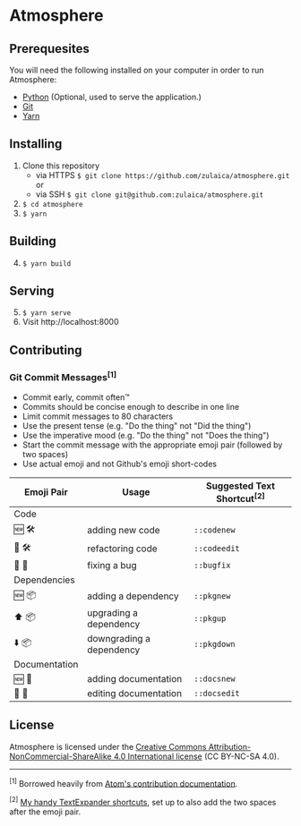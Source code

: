 # Atmosphere

## Prerequesites
You will need the following installed on your computer in order to run
Atmosphere:
* [Python](https://www.python.org) (Optional, used to serve the application.)
* [Git](https://git-scm.com/)
* [Yarn](https://yarnpkg.com/)

## Installing
1. Clone this repository
    - via HTTPS `$ git clone https://github.com/zulaica/atmosphere.git` or
    - via SSH `$ git clone git@github.com:zulaica/atmosphere.git`
2. `$ cd atmosphere`
3. `$ yarn`

## Building
4. `$ yarn build`

## Serving
5. `$ yarn serve`
6. Visit http://localhost:8000

## Contributing

### Git Commit Messages<sup>[1]</sup>
* Commit early, commit often™
* Commits should be concise enough to describe in one line
* Limit commit messages to 80 characters
* Use the present tense (e.g. "Do the thing" not "Did the thing")
* Use the imperative mood (e.g. "Do the thing" not "Does the thing")
* Start the commit message with the appropriate emoji pair (followed by two
  spaces)
* Use actual emoji and not Github's emoji short-codes

Emoji Pair    | Usage                    | Suggested Text Shortcut<sup>[2]</sup>
------------- | ------------------------ | -------------------------------------
Code          |                          |
🆕 🛠          | adding new code          | `::codenew`
🔄 🛠          | refactoring code         | `::codeedit`
💨 🐛          | fixing a bug             | `::bugfix`
Dependencies  |                          |
🆕 📦          | adding a dependency      | `::pkgnew`
⬆️ 📦          | upgrading a dependency   | `::pkgup`
⬇️ 📦          | downgrading a dependency | `::pkgdown`
Documentation |                          |
🆕 📝          | adding documentation     | `::docsnew`
🔄 📝          | editing documentation    | `::docsedit`

## License
Atmosphere is licensed under the [Creative Commons
Attribution-NonCommercial-ShareAlike 4.0 International
license](https://creativecommons.org/licenses/by-nc-sa/4.0/) (CC BY-NC-SA 4.0).

---
<sup>[1]</sup> Borrowed heavily from [Atom's contribution documentation](https://github.com/atom/atom/blob/master/CONTRIBUTING.md#git-commit-messages).

<sup>[2]</sup> [My handy TextExpander shortcuts](https://app.textexpander.com/public/0568f36aa710592f6b6d74abb542c8d0),
set up to also add the two spaces after the emoji pair.
